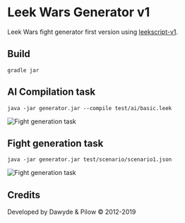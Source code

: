 # Leek Wars Generator v1
Leek Wars fight generator first version using [leekscript-v1](https://github.com/leek-wars/leekscript-v1).

## Build
```
gradle jar
```

## AI Compilation task
```
java -jar generator.jar --compile test/ai/basic.leek
```
![Fight generation task](https://github.com/leek-wars/leek-wars-generator-v1/blob/master/doc/compilation_task.svg)

## Fight generation task
```
java -jar generator.jar test/scenario/scenario1.json
```

![Fight generation task](https://github.com/leek-wars/leek-wars-generator-v1/blob/master/doc/fight_task.svg)

## Credits
Developed by Dawyde & Pilow © 2012-2019
